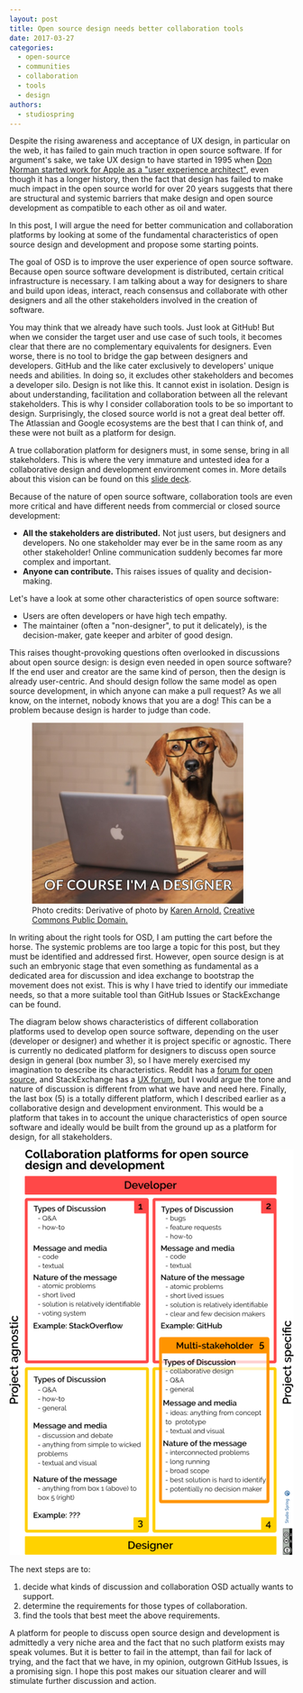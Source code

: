 ```yaml
---
layout: post
title: Open source design needs better collaboration tools
date: 2017-03-27
categories:
  - open-source
  - communities
  - collaboration
  - tools
  - design
authors:
  - studiospring
---
```


Despite the rising awareness and acceptance of UX design, in particular on the web, it has failed to gain much traction in open source software. If for argument's sake, we take UX design to have started in 1995 when [Don Norman started work for Apple as a "user experience architect"](https://www.invisionapp.com/inside-design/a-brief-history-of-user-experience/), even though it has a longer history, then the fact that design has failed to make much impact in the open source world for over 20 years suggests that there are structural and systemic barriers that make design and open source development as compatible to each other as oil and water.

In this post, I will argue the need for better communication and collaboration platforms by looking at some of the fundamental characteristics of open source design and development and propose some starting points.

The goal of OSD is to improve the user experience of open source software. Because open source software development is distributed, certain critical infrastructure is necessary. I am talking about a way for designers to share and build upon ideas, interact, reach consensus and collaborate with other designers and all the other stakeholders involved in the creation of software.

You may think that we already have such tools. Just look at GitHub! But when we consider the target user and use case of such tools, it becomes clear that there are no complementary equivalents for designers. Even worse, there is no tool to bridge the gap between designers and developers. GitHub and the like cater exclusively to developers' unique needs and abilities. In doing so, it excludes other stakeholders and becomes a developer silo. Design is not like this. It cannot exist in isolation. Design is about understanding, facilitation and collaboration between all the relevant stakeholders. This is why I consider collaboration tools to be so important to design. Surprisingly, the closed source world is not a great deal better off. The Atlassian and Google ecosystems are the best that I can think of, and these were not built as a platform for design.

A true collaboration platform for designers must, in some sense, bring in all stakeholders. This is where the very immature and untested idea for a collaborative design and development environment comes in. More details about this vision can be found on this [slide deck](https://slides.com/studiospring/dcd/).

Because of the nature of open source software, collaboration tools are even more critical and have different needs from commercial or closed source development:

- **All the stakeholders are distributed.** Not just users, but designers and developers. No one stakeholder may ever be in the same room as any other stakeholder! Online communication suddenly becomes far more complex and important.
- **Anyone can contribute.** This raises issues of quality and decision-making.

Let's have a look at some other characteristics of open source software:

- Users are often developers or have high tech empathy.
- The maintainer (often a "non-designer", to put it delicately), is the decision-maker, gate keeper and arbiter of good design.

This raises thought-provoking questions often overlooked in discussions about open source design: is design even needed in open source software? If the end user and creator are the same kind of person, then the design is already user-centric. And should design follow the same model as open source development, in which anyone can make a pull request? As we all know, on the internet, nobody knows that you are a dog! This can be a problem because design is harder to judge than code.

<figure>
  <a href="https://www.publicdomainpictures.net/view-image.php?image=174322&picture=dog-using-laptop-computer"><img src="/images/articles/dog.png"></a>
  <figcaption>Photo credits: Derivative of photo by <a href="https://www.zazzle.com/roughcollie*">Karen Arnold.</a> <a href="https://creativecommons.org/publicdomain/zero/1.0/">Creative Commons Public Domain.</a></figcaption>
</figure>

In writing about the right tools for OSD, I am putting the cart before the horse. The systemic problems are too large a topic for this post, but they must be identified and addressed first. However, open source design is at such an embryonic stage that even something as fundamental as a dedicated area for discussion and idea exchange to bootstrap the movement does not exist. This is why I have tried to identify our immediate needs, so that a more suitable tool than GitHub Issues or StackExchange can be found.

The diagram below shows characteristics of different collaboration platforms used to develop open source software, depending on the user (developer or designer) and whether it is project specific or agnostic. There is currently no dedicated platform for designers to discuss open source design in general (box number 3), so I have merely exercised my imagination to describe its characteristics. Reddit has a [forum for open source](https://www.reddit.com/r/opensource/), and StackExchange has a [UX forum](https://ux.stackexchange.com/), but I would argue the tone and nature of discussion is different from what we have and need here. Finally, the last box (5) is a totally different platform, which I described earlier as a collaborative design and development environment. This would be a platform that takes in to account the unique characteristics of open source software and ideally would be built from the ground up as a platform for design, for all stakeholders.

![Open source design and development collaboration platforms](/images/articles/osd_collaboration_tools.png)

The next steps are to:

1. decide what kinds of discussion and collaboration OSD actually wants to support.
2. determine the requirements for those types of collaboration.
3. find the tools that best meet the above requirements.

A platform for people to discuss open source design and development is admittedly a very niche area and the fact that no such platform exists may speak volumes. But it is better to fail in the attempt, than fail for lack of trying, and the fact that we have, in my opinion, outgrown GitHub Issues, is a promising sign. I hope this post makes our situation clearer and will stimulate further discussion and action.
